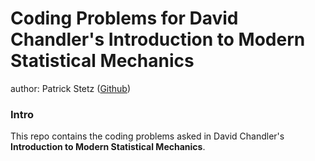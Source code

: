 # Coding Problems for David Chandler's __Introduction to Modern Statistical Mechanics__

author: Patrick Stetz ([Github](https://github.com/pstetz))

### Intro

This repo contains the coding problems asked in David Chandler's __Introduction to Modern Statistical Mechanics__.

